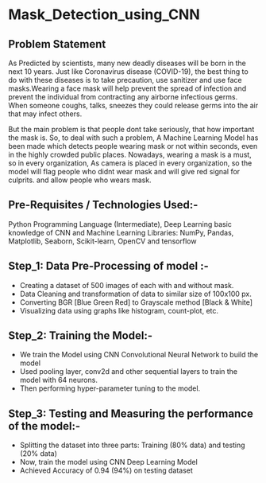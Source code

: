 # Mask_Detection_using_CNN

## Problem Statement
As Predicted by scientists, many new deadly diseases will be born in the next 10 years. Just like Coronavirus disease (COVID-19), the best thing to do with these diseases is to take precaution, use sanitizer and use face masks.Wearing a face mask will help prevent the spread of infection and prevent the individual from contracting any airborne infectious germs. When someone coughs, talks, sneezes they could release germs into the air that may infect others.

But the main problem is that people dont take seriously, that how important the mask is. So, to deal with such a problem, A Machine Learning Model has been made which detects people wearing mask or not within seconds, even in the highly crowded public places. Nowadays, wearing a mask is a must, so in every organization, As camera is placed in every organization, so the model will flag people who didnt wear mask and will give red signal for culprits. and allow people who wears mask.

## Pre-Requisites / Technologies Used:-
Python Programming Language (Intermediate), Deep Learning basic knowledge of CNN and Machine Learning
Libraries: NumPy, Pandas, Matplotlib, Seaborn, Scikit-learn, OpenCV and tensorflow

## Step_1: Data Pre-Processing of model :-
- Creating a dataset of 500 images of each with and without mask.
- Data Cleaning and transformation of data to similar size of 100x100 px.
- Converting BGR [Blue Green Red] to Grayscale method [Black & White]
- Visualizing data using graphs like histogram, count-plot, etc.
## Step_2: Training the Model:-
- We train the Model using CNN Convolutional Neural Network to build the model
- Used pooling layer, conv2d and other sequential layers to train the model with 64 neurons.
- Then performing hyper-parameter tuning to the model.
## Step_3: Testing and Measuring the performance of the model:-
- Splitting the dataset into three parts: Training (80% data) and testing (20% data)
- Now, train the model using CNN Deep Learning Model
- Achieved Accuracy of 0.94 (94%) on testing dataset

